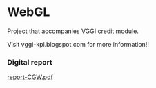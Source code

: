 # WebGL

Project that accompanies VGGI credit module.

Visit vggi-kpi.blogspot.com for more information!!

### Digital report

[report-CGW.pdf](./report_CGW.pdf)



